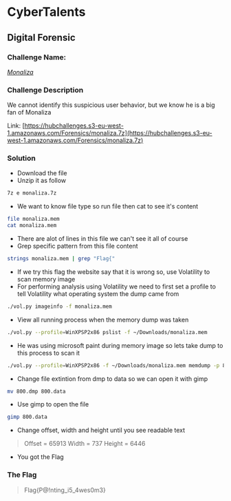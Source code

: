 # CyberTalents
## Digital Forensic

### Challenge Name:
 [*Monaliza*](https://cybertalents.com/challenges/forensics/monaliza)
 
### Challenge Description
We cannot identify this suspicious user behavior, but we know he is a big fan of Monaliza

Link: [https://hubchallenges.s3-eu-west-1.amazonaws.com/Forensics/monaliza.7z](https://hubchallenges.s3-eu-west-1.amazonaws.com/Forensics/monaliza.7z)

### Solution
* Download the file
* Unzip it as follow
```sh
7z e monaliza.7z
```
* We want to know file type so run file then cat to see it's content
```sh
file monaliza.mem
cat monaliza.mem
```
* There are alot of lines in this file we can't see it all of course
* Grep specific pattern from this file content
```sh
strings monaliza.mem | grep "Flag{"
```
* If we try this flag the website say that it is wrong so, use Volatility to scan memory image
* For performing analysis using Volatility we need to first set a profile to tell Volatility what operating system the dump came from
```sh
./vol.py imageinfo -f monaliza.mem
```
* View all running process when the memory dump was taken
```sh
./vol.py --profile=WinXPSP2x86 pslist -f ~/Downloads/monaliza.mem 
```
* He was using microsoft paint during memory image so lets take dump to this process to scan it
```sh
./vol.py --profile=WinXPSP2x86 -f ~/Downloads/monaliza.mem memdump -p 800 -D .
```
* Change file extintion from dmp to data so we can open it with gimp
```sh
mv 800.dmp 800.data
```
* Use gimp to open the file
```sh
gimp 800.data
```
* Change offset, width and height until you see readable text
> Offset = 65913
> Width = 737
> Height = 6446
* You got the Flag


### The Flag
 > Flag{P@!nting_i5_4wes0m3}

